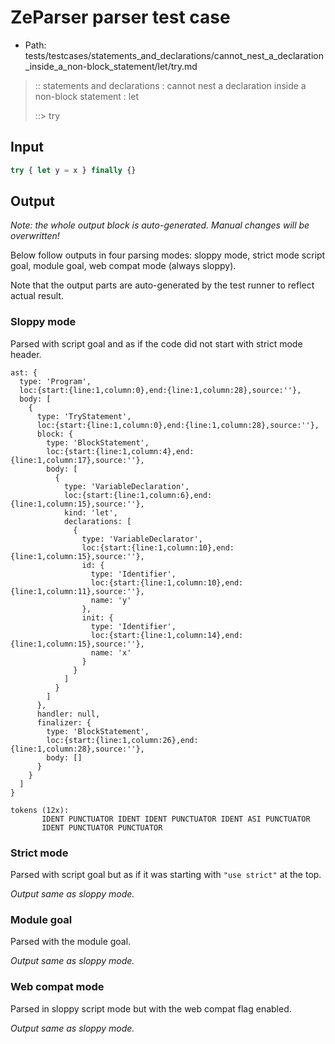 # ZeParser parser test case

- Path: tests/testcases/statements_and_declarations/cannot_nest_a_declaration_inside_a_non-block_statement/let/try.md

> :: statements and declarations : cannot nest a declaration inside a non-block statement : let
>
> ::> try

## Input

`````js
try { let y = x } finally {}
`````

## Output

_Note: the whole output block is auto-generated. Manual changes will be overwritten!_

Below follow outputs in four parsing modes: sloppy mode, strict mode script goal, module goal, web compat mode (always sloppy).

Note that the output parts are auto-generated by the test runner to reflect actual result.

### Sloppy mode

Parsed with script goal and as if the code did not start with strict mode header.

`````
ast: {
  type: 'Program',
  loc:{start:{line:1,column:0},end:{line:1,column:28},source:''},
  body: [
    {
      type: 'TryStatement',
      loc:{start:{line:1,column:0},end:{line:1,column:28},source:''},
      block: {
        type: 'BlockStatement',
        loc:{start:{line:1,column:4},end:{line:1,column:17},source:''},
        body: [
          {
            type: 'VariableDeclaration',
            loc:{start:{line:1,column:6},end:{line:1,column:15},source:''},
            kind: 'let',
            declarations: [
              {
                type: 'VariableDeclarator',
                loc:{start:{line:1,column:10},end:{line:1,column:15},source:''},
                id: {
                  type: 'Identifier',
                  loc:{start:{line:1,column:10},end:{line:1,column:11},source:''},
                  name: 'y'
                },
                init: {
                  type: 'Identifier',
                  loc:{start:{line:1,column:14},end:{line:1,column:15},source:''},
                  name: 'x'
                }
              }
            ]
          }
        ]
      },
      handler: null,
      finalizer: {
        type: 'BlockStatement',
        loc:{start:{line:1,column:26},end:{line:1,column:28},source:''},
        body: []
      }
    }
  ]
}

tokens (12x):
       IDENT PUNCTUATOR IDENT IDENT PUNCTUATOR IDENT ASI PUNCTUATOR
       IDENT PUNCTUATOR PUNCTUATOR
`````

### Strict mode

Parsed with script goal but as if it was starting with `"use strict"` at the top.

_Output same as sloppy mode._

### Module goal

Parsed with the module goal.

_Output same as sloppy mode._

### Web compat mode

Parsed in sloppy script mode but with the web compat flag enabled.

_Output same as sloppy mode._
